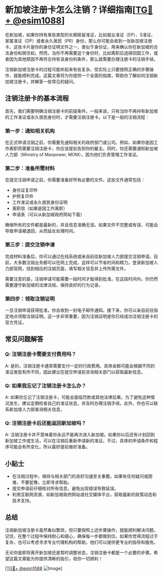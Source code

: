 # 新加坡注册卡怎么注销？详细指南[[TG💪+ @esim1088](https://t.me/s/esim1088)]

在新加坡，如果你持有某些类型的长期居留准证，比如就业准证（EP）、S准证、家属准证（DP）或者永久居民（PR）身份，那么你可能会收到一张新加坡注册卡。这张卡片是你的身份证明文件之一，类似于身份证，用来确认你在新加坡的合法身份和居住权。然而，当你不再需要这个身份时，比如离职后选择回国工作，或者因为其他原因不再符合持有该身份的条件，那么就需要办理注册卡的注销手续。

注销新加坡注册卡的过程可能听起来有些复杂，但实际上只要按照正确的步骤操作，就能顺利完成。这篇文章将为你提供一个全面的指南，帮助你了解如何注销新加坡注册卡，并解答一些常见的疑问。

## 注销注册卡的基本流程

首先，我们需要明确注销注册卡的前提条件。一般来说，只有当你不再持有新加坡的工作准证或永久居民身份时，才需要注销注册卡。以下是一般的注销流程：

### 第一步：通知相关机构

在正式申请注销之前，你需要先通知相关的政府部门或公司。例如，如果你是因工作离职而需要注销注册卡，你应该提前告知你的雇主。同时，你还需要通知新加坡人力部（Ministry of Manpower, MOM），因为他们负责管理工作准证。

### 第二步：准备所需材料

在提交注销申请之前，你需要准备好所有必要的文件。这些文件通常包括：

- 身份证复印件
- 护照复印件
- 工作准证或永久居民身份证明
- 离职信（如果是因工作离职）
- 申请表（可以从新加坡政府网站下载）

确保所有的文件都是最新的，并且信息准确无误。如果文件不完整或有误，可能会导致申请被退回，从而延长处理时间。

### 第三步：提交注销申请

完成材料准备后，你可以通过在线系统或亲自前往新加坡人力部提交注销申请。目前，大多数注销业务都可以在网上完成，这样可以节省时间和精力。登录新加坡人力部官网，找到相应的注销页面，填写相关信息并上传所需文件。

需要注意的是，注销申请可能需要一段时间才能得到批准。在这段时间内，你仍然需要遵守新加坡的法律法规，保持良好的行为记录。

### 第四步：领取注销证明

一旦注销申请获得批准，你会收到一封电子邮件通知。接下来，你可以亲自前往指定地点领取注销证明。这一步非常重要，因为注销证明是你已经成功注销注册卡的官方凭证。

## 常见问题解答

### Q: 注销注册卡需要支付费用吗？

A: 是的，注销注册卡通常需要支付一定的行政费用。具体金额可能会根据不同的准证类型有所不同，因此建议在提交申请前咨询相关部门以获取最新信息。

### Q: 如果我忘记了注销注册卡怎么办？

A: 如果你忘记了注销注册卡，可能会面临罚款或其他法律后果。为了避免这种情况发生，建议定期检查自己的准证状态，并及时办理注销手续。此外，你也可以联系新加坡人力部查询相关信息。

### Q: 注销注册卡后还能返回新加坡吗？

A: 注销注册卡并不意味着你永远不能再次进入新加坡。如果你以后还有计划回到新加坡工作或生活，可以在注销后重新申请新的准证。不过，具体的申请条件和程序可能会有所变化，所以最好提前做好准备。

## 小贴士

- 在注销过程中，保持与相关部门的良好沟通至关重要。如果有任何疑问或困难，不要犹豫，立即寻求帮助。
- 提交申请前仔细核对所有信息，避免出现错误导致延误。
- 利用互联网资源，如新加坡政府网站或社交媒体平台，获取最新的政策动态和技术支持。

## 总结

注销新加坡注册卡虽然看似繁琐，但只要按照上述步骤操作，就能顺利解决问题。记住，在整个过程中保持耐心和细心，确保每一步都做到位。如果你觉得流程过于复杂，也可以考虑寻求专业代理机构的帮助，他们可以提供更专业的指导和服务。

无论你是即将离开新加坡还是暂时调整状态，注销注册卡都是一个必要的步骤。希望这篇文章能为你提供清晰的指引，祝你一切顺利！

[[TG💪+ @esim1088](https://t.me/s/esim1088) ![Image](https://i.postimg.cc/4NQfJmqS/Snipaste-2025-05-13-00-14-12.png)]